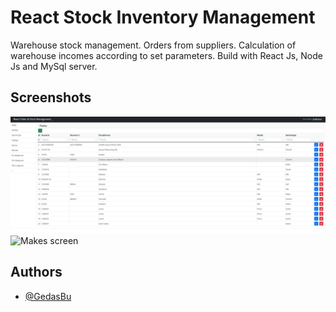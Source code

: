 
# React Stock Inventory Management

Warehouse stock management. Orders from suppliers. Calculation of warehouse incomes according to set parameters. Build with React Js, Node Js and MySql server.


## Screenshots

![Parts screen](img/parts.png)
![Makes screen](https://prnt.sc/e1BOuYm3G7dW)


## Authors

- [@GedasBu](https://github.com/GedasBu)


